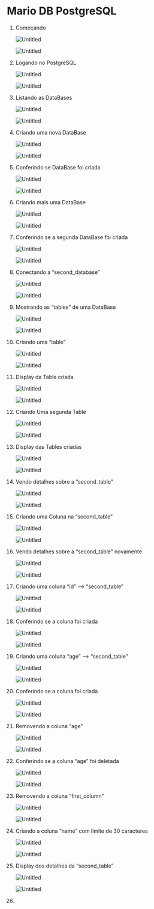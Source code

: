 # Mario DB PostgreSQL

1. Começando
    
    ![Untitled](Mario%20DB%20PostgreSQL%20c4f7666059ab4582aa4fb6c935e4eccf/Untitled.png)
    
    ![Untitled](Mario%20DB%20PostgreSQL%20c4f7666059ab4582aa4fb6c935e4eccf/Untitled%201.png)
    
2. Logando no PostgreSQL
    
    ![Untitled](Mario%20DB%20PostgreSQL%20c4f7666059ab4582aa4fb6c935e4eccf/Untitled%202.png)
    
    ![Untitled](Mario%20DB%20PostgreSQL%20c4f7666059ab4582aa4fb6c935e4eccf/Untitled%203.png)
    
3. Listando as DataBases
    
    ![Untitled](Mario%20DB%20PostgreSQL%20c4f7666059ab4582aa4fb6c935e4eccf/Untitled%204.png)
    
    ![Untitled](Mario%20DB%20PostgreSQL%20c4f7666059ab4582aa4fb6c935e4eccf/Untitled%205.png)
    
4. Criando uma nova DataBase
    
    ![Untitled](Mario%20DB%20PostgreSQL%20c4f7666059ab4582aa4fb6c935e4eccf/Untitled%206.png)
    
    ![Untitled](Mario%20DB%20PostgreSQL%20c4f7666059ab4582aa4fb6c935e4eccf/Untitled%207.png)
    
5. Conferindo se DataBase foi criada
    
    ![Untitled](Mario%20DB%20PostgreSQL%20c4f7666059ab4582aa4fb6c935e4eccf/Untitled%208.png)
    
    ![Untitled](Mario%20DB%20PostgreSQL%20c4f7666059ab4582aa4fb6c935e4eccf/Untitled%209.png)
    
6. Criando mais uma DataBase
    
    ![Untitled](Mario%20DB%20PostgreSQL%20c4f7666059ab4582aa4fb6c935e4eccf/Untitled%2010.png)
    
    ![Untitled](Mario%20DB%20PostgreSQL%20c4f7666059ab4582aa4fb6c935e4eccf/Untitled%2011.png)
    
7. Conferindo se a segunda DataBase foi criada
    
    ![Untitled](Mario%20DB%20PostgreSQL%20c4f7666059ab4582aa4fb6c935e4eccf/Untitled%2012.png)
    
    ![Untitled](Mario%20DB%20PostgreSQL%20c4f7666059ab4582aa4fb6c935e4eccf/Untitled%2013.png)
    
8. Conectando a “second_database”
    
    ![Untitled](Mario%20DB%20PostgreSQL%20c4f7666059ab4582aa4fb6c935e4eccf/Untitled%2014.png)
    
    ![Untitled](Mario%20DB%20PostgreSQL%20c4f7666059ab4582aa4fb6c935e4eccf/Untitled%2015.png)
    
9. Mostrando as “tables” de uma DataBase
    
    ![Untitled](Mario%20DB%20PostgreSQL%20c4f7666059ab4582aa4fb6c935e4eccf/Untitled%2016.png)
    
    ![Untitled](Mario%20DB%20PostgreSQL%20c4f7666059ab4582aa4fb6c935e4eccf/Untitled%2017.png)
    
10. Criando uma “table”
    
    ![Untitled](Mario%20DB%20PostgreSQL%20c4f7666059ab4582aa4fb6c935e4eccf/Untitled%2018.png)
    
    ![Untitled](Mario%20DB%20PostgreSQL%20c4f7666059ab4582aa4fb6c935e4eccf/Untitled%2019.png)
    
11. Display da Table criada
    
    ![Untitled](Mario%20DB%20PostgreSQL%20c4f7666059ab4582aa4fb6c935e4eccf/Untitled%2020.png)
    
    ![Untitled](Mario%20DB%20PostgreSQL%20c4f7666059ab4582aa4fb6c935e4eccf/Untitled%2021.png)
    
12. Criando Uma segunda Table
    
    ![Untitled](Mario%20DB%20PostgreSQL%20c4f7666059ab4582aa4fb6c935e4eccf/Untitled%2022.png)
    
    ![Untitled](Mario%20DB%20PostgreSQL%20c4f7666059ab4582aa4fb6c935e4eccf/Untitled%2023.png)
    
13. Display das Tables criadas
    
    ![Untitled](Mario%20DB%20PostgreSQL%20c4f7666059ab4582aa4fb6c935e4eccf/Untitled%2024.png)
    
    ![Untitled](Mario%20DB%20PostgreSQL%20c4f7666059ab4582aa4fb6c935e4eccf/Untitled%2025.png)
    
14. Vendo detalhes sobre a “second_table”
    
    ![Untitled](Mario%20DB%20PostgreSQL%20c4f7666059ab4582aa4fb6c935e4eccf/Untitled%2026.png)
    
    ![Untitled](Mario%20DB%20PostgreSQL%20c4f7666059ab4582aa4fb6c935e4eccf/Untitled%2027.png)
    
15. Criando uma Coluna na “second_table”
    
    ![Untitled](Mario%20DB%20PostgreSQL%20c4f7666059ab4582aa4fb6c935e4eccf/Untitled%2028.png)
    
    ![Untitled](Mario%20DB%20PostgreSQL%20c4f7666059ab4582aa4fb6c935e4eccf/Untitled%2029.png)
    
16. Vendo detalhes sobre a “second_table” novamente
    
    ![Untitled](Mario%20DB%20PostgreSQL%20c4f7666059ab4582aa4fb6c935e4eccf/Untitled%2030.png)
    
    ![Untitled](Mario%20DB%20PostgreSQL%20c4f7666059ab4582aa4fb6c935e4eccf/Untitled%2031.png)
    
17. Criando uma coluna “id” —> “second_table”
    
    ![Untitled](Mario%20DB%20PostgreSQL%20c4f7666059ab4582aa4fb6c935e4eccf/Untitled%2032.png)
    
    ![Untitled](Mario%20DB%20PostgreSQL%20c4f7666059ab4582aa4fb6c935e4eccf/Untitled%2033.png)
    
18. Conferindo se a coluna foi criada
    
    ![Untitled](Mario%20DB%20PostgreSQL%20c4f7666059ab4582aa4fb6c935e4eccf/Untitled%2034.png)
    
    ![Untitled](Mario%20DB%20PostgreSQL%20c4f7666059ab4582aa4fb6c935e4eccf/Untitled%2035.png)
    
19. Criando uma coluna “age” —> “second_table”
    
    ![Untitled](Mario%20DB%20PostgreSQL%20c4f7666059ab4582aa4fb6c935e4eccf/Untitled%2036.png)
    
    ![Untitled](Mario%20DB%20PostgreSQL%20c4f7666059ab4582aa4fb6c935e4eccf/Untitled%2037.png)
    
20. Conferindo se a coluna foi criada
    
    ![Untitled](Mario%20DB%20PostgreSQL%20c4f7666059ab4582aa4fb6c935e4eccf/Untitled%2038.png)
    
    ![Untitled](Mario%20DB%20PostgreSQL%20c4f7666059ab4582aa4fb6c935e4eccf/Untitled%2039.png)
    
21. Removendo a coluna “age”
    
    ![Untitled](Mario%20DB%20PostgreSQL%20c4f7666059ab4582aa4fb6c935e4eccf/Untitled%2040.png)
    
    ![Untitled](Mario%20DB%20PostgreSQL%20c4f7666059ab4582aa4fb6c935e4eccf/Untitled%2041.png)
    
22. Conferindo se  a coluna “age” foi deletada
    
    ![Untitled](Mario%20DB%20PostgreSQL%20c4f7666059ab4582aa4fb6c935e4eccf/Untitled%2042.png)
    
    ![Untitled](Mario%20DB%20PostgreSQL%20c4f7666059ab4582aa4fb6c935e4eccf/Untitled%2043.png)
    
23. Removendo a coluna “first_column”
    
    ![Untitled](Mario%20DB%20PostgreSQL%20c4f7666059ab4582aa4fb6c935e4eccf/Untitled%2044.png)
    
    ![Untitled](Mario%20DB%20PostgreSQL%20c4f7666059ab4582aa4fb6c935e4eccf/Untitled%2045.png)
    
24. Criando a coluna “name” com limite de 30 caracteres
    
    ![Untitled](Mario%20DB%20PostgreSQL%20c4f7666059ab4582aa4fb6c935e4eccf/Untitled%2046.png)
    
    ![Untitled](Mario%20DB%20PostgreSQL%20c4f7666059ab4582aa4fb6c935e4eccf/Untitled%2047.png)
    
25. Display dos detalhes da “second_table”
    
    ![Untitled](Mario%20DB%20PostgreSQL%20c4f7666059ab4582aa4fb6c935e4eccf/Untitled%2048.png)
    
    ![Untitled](Mario%20DB%20PostgreSQL%20c4f7666059ab4582aa4fb6c935e4eccf/Untitled%2049.png)
    
26.
